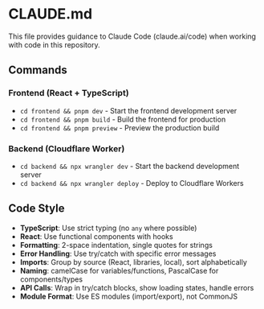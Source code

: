# CLAUDE.md

This file provides guidance to Claude Code (claude.ai/code) when working with code in this repository.

## Commands

### Frontend (React + TypeScript)
- `cd frontend && pnpm dev` - Start the frontend development server
- `cd frontend && pnpm build` - Build the frontend for production
- `cd frontend && pnpm preview` - Preview the production build

### Backend (Cloudflare Worker)
- `cd backend && npx wrangler dev` - Start the backend development server
- `cd backend && npx wrangler deploy` - Deploy to Cloudflare Workers

## Code Style

- **TypeScript**: Use strict typing (no `any` where possible)
- **React**: Use functional components with hooks
- **Formatting**: 2-space indentation, single quotes for strings
- **Error Handling**: Use try/catch with specific error messages
- **Imports**: Group by source (React, libraries, local), sort alphabetically
- **Naming**: camelCase for variables/functions, PascalCase for components/types
- **API Calls**: Wrap in try/catch blocks, show loading states, handle errors
- **Module Format**: Use ES modules (import/export), not CommonJS